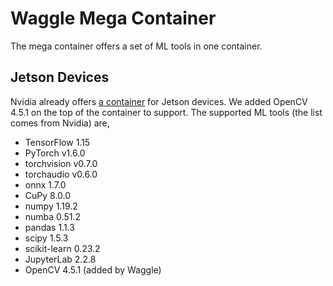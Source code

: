 # Waggle Mega Container

The mega container offers a set of ML tools in one container.

## Jetson Devices

Nvidia already offers [a container](https://ngc.nvidia.com/catalog/containers/nvidia:l4t-ml) for Jetson devices. We added OpenCV 4.5.1 on the top of the container to support. The supported ML tools (the list comes from Nvidia) are,

- TensorFlow 1.15
- PyTorch v1.6.0
- torchvision v0.7.0
- torchaudio v0.6.0
- onnx 1.7.0
- CuPy 8.0.0
- numpy 1.19.2
- numba 0.51.2
- pandas 1.1.3
- scipy 1.5.3
- scikit-learn 0.23.2
- JupyterLab 2.2.8
- OpenCV 4.5.1 (added by Waggle)
